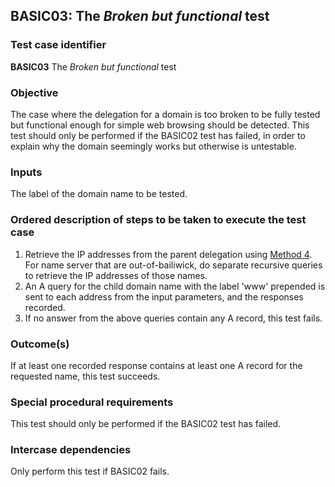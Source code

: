 ## BASIC03: The _Broken but functional_ test

### Test case identifier
**BASIC03** The _Broken but functional_ test

### Objective

The case where the delegation for a domain is too broken to be fully
tested but functional enough for simple web browsing should be detected.
This test should only be performed if the BASIC02 test has failed, in
order to explain why the domain seemingly works but otherwise is
untestable.

### Inputs

The label of the domain name to be tested.

### Ordered description of steps to be taken to execute the test case

1. Retrieve the IP addresses from the parent delegation using [Method 4](
   ../Methods.md#method-4-obtain-glue-address-records-from-parent). For name
   server that are out-of-bailiwick, do separate recursive queries to retrieve
   the IP addresses of those names.
2. An A query for the child domain name with the label 'www' prepended is
   sent to each address from the input parameters, and the responses
   recorded.
3. If no answer from the above queries contain any A record, this test
   fails.

### Outcome(s)

If at least one recorded response contains at least one A record for the
requested name, this test succeeds.

### Special procedural requirements
This test should only be performed if the BASIC02 test has failed.

### Intercase dependencies

Only perform this test if BASIC02 fails.
